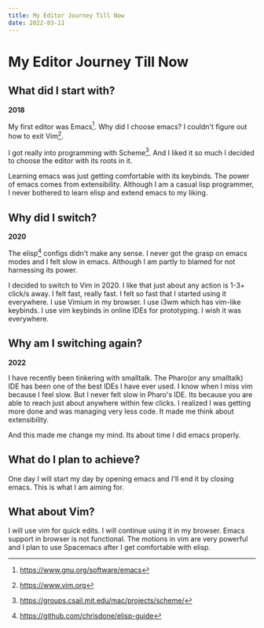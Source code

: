 ```yaml
---
title: My Editor Journey Till Now
date: 2022-03-11
---
```

# My Editor Journey Till Now

## What did I start with?
**2018** 

My first editor was Emacs[^emacs]. Why did I choose emacs? I couldn't figure out how to exit Vim[^vim]. 

I got really into programming with Scheme[^scheme]. And I liked it so much I decided to choose the editor with its roots in it.

Learning emacs was just getting comfortable with its keybinds. The power of emacs comes from extensibility. Although I am a casual lisp programmer, I never bothered to learn elisp and extend emacs to my liking.

## Why did I switch?
**2020**

The elisp[^elisp] configs didn't make any sense. I never got the grasp on emacs modes and I felt slow in emacs. Although I am partly to blamed for not harnessing its power.

I decided to switch to Vim in 2020.
I like that just about any action is 1-3+ click/s away. I felt fast, really fast.
I felt so fast that I started using it everywhere. I use Vimium in my browser.
I use i3wm which has vim-like keybinds. I use vim keybinds in online IDEs for prototyping. I wish it was everywhere.

## Why am I switching again?
**2022**

I have recently been tinkering with smalltalk. The Pharo(or any smalltalk) IDE has been one of the best IDEs I have ever used. I know when I miss vim because I feel slow. But I never felt slow in Pharo's IDE. Its because you are able to reach just about anywhere within few clicks. I realized I was getting more done and was managing very less code. It made me think about extensibility. 

And this made me change my mind. Its about time I did emacs properly.

## What do I plan to achieve?
One day I will start my day by opening emacs and I'll end it by closing emacs.
This is what I am aiming for.

## What about Vim?
I will use vim for quick edits. I will continue using it in my browser. Emacs support in browser is not functional. The motions in vim are very powerful and I plan to use Spacemacs after I get comfortable with elisp.

[^emacs]: https://www.gnu.org/software/emacs
[^vim]: https://www.vim.org
[^scheme]: https://groups.csail.mit.edu/mac/projects/scheme/
[^elisp]: https://github.com/chrisdone/elisp-guide
